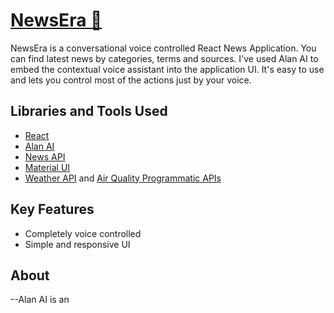 # [NewsEra 📰](https://newsera-app.netlify.app)

NewsEra is a conversational voice controlled React News Application. You can find latest news by categories, terms and sources. I've used Alan AI to embed the contextual voice assistant into the application UI. It's easy to use and lets you control most of the actions just by your voice.

## Libraries and Tools Used

- [React](https://reactjs.org)
- [Alan AI](https://alan.app)
- [News API](https://newsapi.org)
- [Material UI](https://mui.com)
- [Weather API](https://www.weatherapi.com/) and [Air Quality Programmatic APIs](https://aqicn.org/api/)



## Key Features

- Completely voice controlled
- Simple and responsive UI

## About 

--Alan AI is an 